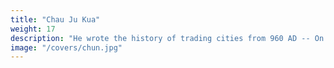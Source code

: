 ```yaml
---
title: "Chau Ju Kua"
weight: 17
description: "He wrote the history of trading cities from 960 AD -- On the Chinese and Arab Trade in the 12th and 13th Centuries."
image: "/covers/chun.jpg"
---
```


